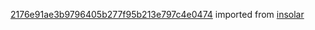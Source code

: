 [2176e91ae3b9796405b277f95b213e797c4e0474](https://github.com/insolar/insolar/commit/2176e91ae3b9796405b277f95b213e797c4e0474) imported from [insolar](https://github.com/insolar/insolar)
